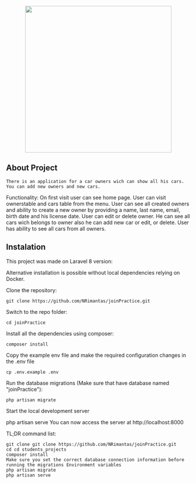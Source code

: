<p align="center"><a href="https://laravel.com" target="_blank"><img src="https://raw.githubusercontent.com/laravel/art/master/logo-lockup/5%20SVG/2%20CMYK/1%20Full%20Color/laravel-logolockup-cmyk-red.svg" width="400"></a></p>

## About Project
    There is an application for a car owners wich can show all his cars. You can add new owners and new cars. 

Functionality:
    On first visit user can see home page. User can visit ownerstable and cars table from the menu.
    User can see all created owners and ability to create a new owner by providing a name, last name, email, birth date and his license date. User can edit or delete owner. He can see all cars wich belongs to owner also he can add new car or edit, or delete. User has ability to see all cars from all owners.

   
    
## Instalation


This project was made on Laravel 8 version:

Alternative installation is possible without local dependencies relying on Docker.

Clone the repository:

    git clone https://github.com/NRimantas/joinPractice.git

Switch to the repo folder:

    cd joinPractice

Install all the dependencies using composer:

    composer install

Copy the example env file and make the required configuration changes in the .env file

    cp .env.example .env

Run the database migrations (Make sure that have database named "joinPractice"):

    php artisan migrate

Start the local development server

php artisan serve You can now access the server at http://localhost:8000

TL;DR command list:

    git clone git clone https://github.com/NRimantas/joinPractice.git
    cd cd students_projects
    composer install
    Make sure you set the correct database connection information before running the migrations Environment variables
    php artisan migrate
    php artisan serve





